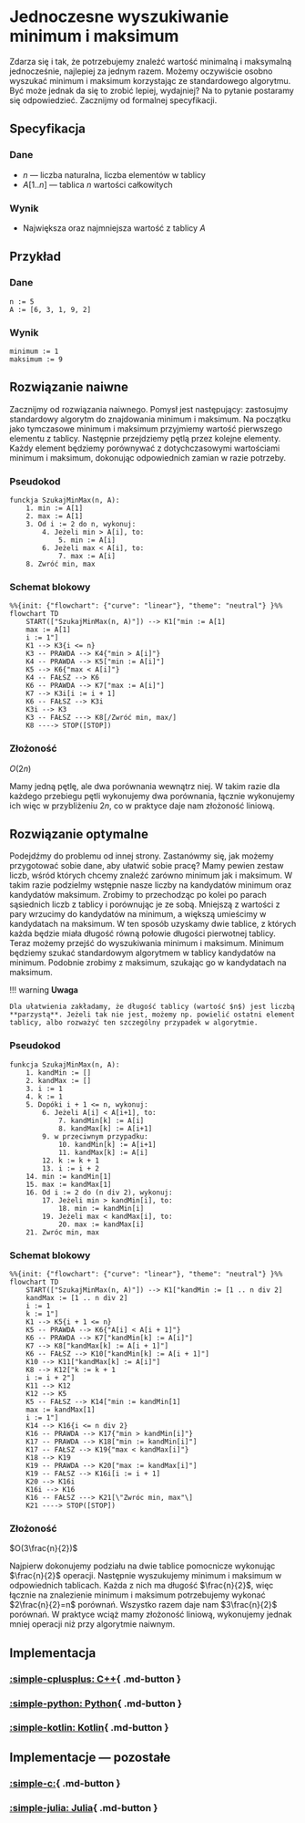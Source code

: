 # Jednoczesne wyszukiwanie minimum i maksimum

Zdarza się i tak, że potrzebujemy znaleźć wartość minimalną i maksymalną jednocześnie, najlepiej za jednym razem. Możemy oczywiście osobno wyszukać minimum i maksimum korzystając ze standardowego algorytmu. Być może jednak da się to zrobić lepiej, wydajniej? Na to pytanie postaramy się odpowiedzieć. Zacznijmy od formalnej specyfikacji.

## Specyfikacja

### Dane

* $n$ — liczba naturalna, liczba elementów w tablicy
* $A[1..n]$ — tablica $n$ wartości całkowitych

### Wynik

* Największa oraz najmniejsza wartość z tablicy $A$

## Przykład

### Dane

```
n := 5
A := [6, 3, 1, 9, 2]
```

### Wynik

```
minimum := 1
maksimum := 9
```

## Rozwiązanie naiwne

Zacznijmy od rozwiązania naiwnego. Pomysł jest następujący: zastosujmy standardowy algorytm do znajdowania minimum i maksimum. Na początku jako tymczasowe minimum i maksimum przyjmiemy wartość pierwszego elementu z tablicy. Następnie przejdziemy pętlą przez kolejne elementy. Każdy element będziemy porównywać z dotychczasowymi wartościami minimum i maksimum, dokonując odpowiednich zamian w razie potrzeby.

### Pseudokod

```
funckja SzukajMinMax(n, A):
    1. min := A[1]
    2. max := A[1]
    3. Od i := 2 do n, wykonuj:
        4. Jeżeli min > A[i], to:
            5. min := A[i]
        6. Jeżeli max < A[i], to:
            7. max := A[i]
    8. Zwróć min, max
```

### Schemat blokowy

```mermaid
%%{init: {"flowchart": {"curve": "linear"}, "theme": "neutral"} }%%
flowchart TD
	START(["SzukajMinMax(n, A)"]) --> K1["min := A[1]
	max := A[1]
	i := 1"]
	K1 --> K3{i <= n}
	K3 -- PRAWDA --> K4{"min > A[i]"}
	K4 -- PRAWDA --> K5["min := A[i]"]
	K5 --> K6{"max < A[i]"}
	K4 -- FAŁSZ --> K6
	K6 -- PRAWDA --> K7["max := A[i]"]
	K7 --> K3i[i := i + 1]
	K6 -- FAŁSZ --> K3i
	K3i --> K3
	K3 -- FAŁSZ ---> K8[/Zwróć min, max/]
	K8 ----> STOP([STOP])
```

### Złożoność

$O(2n)$

Mamy jedną pętlę, ale dwa porównania wewnątrz niej. W takim razie dla każdego przebiegu pętli wykonujemy dwa porównania, łącznie wykonujemy ich więc w przybliżeniu $2n$, co w praktyce daje nam złożoność liniową.

## Rozwiązanie optymalne

Podejdźmy do problemu od innej strony. Zastanówmy się, jak możemy przygotować sobie dane, aby ułatwić sobie pracę? Mamy pewien zestaw liczb, wśród których chcemy znaleźć zarówno minimum jak i maksimum. W takim razie podzielmy wstępnie nasze liczby na kandydatów minimum oraz kandydatów maksimum. Zrobimy to przechodząc po kolei po parach sąsiednich liczb z tablicy i porównując je ze sobą. Mniejszą z wartości z pary wrzucimy do kandydatów na minimum, a większą umieścimy w kandydatach na maksimum. W ten sposób uzyskamy dwie tablice, z których każda będzie miała długość równą połowie długości pierwotnej tablicy. Teraz możemy przejść do wyszukiwania minimum i maksimum. Minimum będziemy szukać standardowym algorytmem w tablicy kandydatów na minimum. Podobnie zrobimy z maksimum, szukając go w kandydatach na maksimum.

!!! warning
	**Uwaga**
	
	Dla ułatwienia zakładamy, że długość tablicy (wartość $n$) jest liczbą **parzystą**. Jeżeli tak nie jest, możemy np. powielić ostatni element tablicy, albo rozważyć ten szczególny przypadek w algorytmie.

### Pseudokod

```
funkcja SzukajMinMax(n, A):
    1. kandMin := []
    2. kandMax := []
    3. i := 1
    4. k := 1
    5. Dopóki i + 1 <= n, wykonuj:
        6. Jeżeli A[i] < A[i+1], to:
            7. kandMin[k] := A[i]
            8. kandMax[k] := A[i+1]
        9. w przeciwnym przypadku:
            10. kandMin[k] := A[i+1]
            11. kandMax[k] := A[i]
        12. k := k + 1
        13. i := i + 2
    14. min := kandMin[1]
    15. max := kandMax[1]
    16. Od i := 2 do (n div 2), wykonuj:
        17. Jeżeli min > kandMin[i], to:
            18. min := kandMin[i]
        19. Jeżeli max < kandMax[i], to:
            20. max := kandMax[i]
    21. Zwróc min, max
```

### Schemat blokowy

```mermaid
%%{init: {"flowchart": {"curve": "linear"}, "theme": "neutral"} }%%
flowchart TD
	START(["SzukajMinMax(n, A)"]) --> K1["kandMin := [1 .. n div 2]
	kandMax := [1 .. n div 2]
	i := 1
	k := 1"]
	K1 --> K5{i + 1 <= n}
	K5 -- PRAWDA --> K6{"A[i] < A[i + 1]"}
	K6 -- PRAWDA --> K7["kandMin[k] := A[i]"]
	K7 --> K8["kandMax[k] := A[i + 1]"]
	K6 -- FAŁSZ --> K10["kandMin[k] := A[i + 1]"]
	K10 --> K11["kandMax[k] := A[i]"]
	K8 --> K12["k := k + 1
	i := i + 2"]
	K11 --> K12
	K12 --> K5
	K5 -- FAŁSZ --> K14["min := kandMin[1]
	max := kandMax[1]
	i := 1"]
	K14 --> K16{i <= n div 2}
	K16 -- PRAWDA --> K17{"min > kandMin[i]"}
	K17 -- PRAWDA --> K18["min := kandMin[i]"]
	K17 -- FAŁSZ --> K19{"max < kandMax[i]"}
	K18 --> K19
	K19 -- PRAWDA --> K20["max := kandMax[i]"]
	K19 -- FAŁSZ --> K16i[i := i + 1]
	K20 --> K16i
	K16i --> K16
	K16 -- FAŁSZ ---> K21[\"Zwróc min, max"\]
	K21 ----> STOP([STOP])
```

### Złożoność

$O(3\frac{n}{2})$ 

Najpierw dokonujemy podziału na dwie tablice pomocnicze wykonując $\frac{n}{2}$ operacji. Następnie wyszukujemy minimum i maksimum w odpowiednich tablicach. Każda z nich ma długość $\frac{n}{2}$, więc łącznie na znalezienie minimum i maksimum potrzebujemy wykonać $2\frac{n}{2}=n$ porównań. Wszystko razem daje nam $3\frac{n}{2}$ porównań. W praktyce wciąż mamy złożoność liniową, wykonujemy jednak mniej operacji niż przy algorytmie naiwnym.

## Implementacja

### [:simple-cplusplus: C++](../../programming/c++/algorithms/searching/min-max-search.md){ .md-button }

### [:simple-python: Python](../../programming/python/algorithms/searching/min-max-search.md){ .md-button }

### [:simple-kotlin: Kotlin](../../programming/kotlin/algorithms/searching/min-max-search.md){ .md-button }

## Implementacje — pozostałe

### [:simple-c:](../../programming/c/algorithms/searching/min-max-search.md){ .md-button }

### [:simple-julia: Julia](../../programming/julia/algorithms/searching/min-max-search.md){ .md-button }
